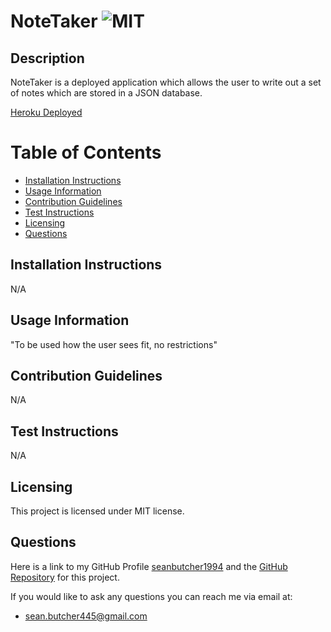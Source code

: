 # NoteTaker ![MIT](https://img.shields.io/badge/License-MIT-brightgreen)

  ## Description
  NoteTaker is a deployed application which allows the user to write out a set of notes which are stored in a JSON database.

  [Heroku Deployed](https://howling-labyrinth-32862.herokuapp.com/)

  # Table of Contents
  - [Installation Instructions](#installation-instructions)
  - [Usage Information](#usage-information)
  - [Contribution Guidelines](#contribution-guidelines)
  - [Test Instructions](#test-instructions)
  - [Licensing](#licensing)
  - [Questions](#questions)
  
  ## Installation Instructions
  N/A
  
  ## Usage Information
  "To be used how the user sees fit, no restrictions"
  
  ## Contribution Guidelines
  N/A
  
  ## Test Instructions
  N/A
  
  ## Licensing 
  This project is licensed under MIT license.
  
  ## Questions
  Here is a link to my GitHub Profile [seanbutcher1994](https://github.com/seanbutcher1994) and the [GitHub Repository](https://github.com/seanbutcher1994/NoteTaker) for this project.
  
  If you would like to ask any questions you can reach me via email at:
  - sean.butcher445@gmail.com